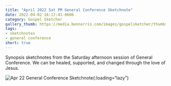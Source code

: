 ```yaml
---
title: "April 2022 Sat PM General Conference Sketchnote"
date: 2022-04-02 16:17:41-0600
category: Gospel Sketcher
gallery_thumb: https://media.bennorris.com/images/gospelsketcher/thumbs/apr-22-2-gen-conf.jpg
tags:
- sketchnotes
- general conference
short: true 
---
```


Synopsis sketchnotes from the Saturday afternoon session of General Conference. We can be healed, supported, and changed through the love of Jesus.

![Apr 22 General Conference Sketchnote](https://media.bennorris.com/images/gospelsketcher/general-conference/apr-2022/apr-22-2-gen-conf.jpg){:loading=“lazy”}
